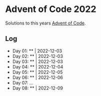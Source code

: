 # Advent of Code 2022

Solutions to this years [Advent of Code](https://adventofcode.com/2022).

## Log

- Day 01: ** | 2022-12-03
- Day 02: ** | 2022-12-03
- Day 03: ** | 2022-12-03
- Day 04: ** | 2022-12-04
- Day 05: ** | 2022-12-05
- Day 06: ** | 2022-12-06
- Day 07: ...
- Day 08: ** | 2022-12-09
